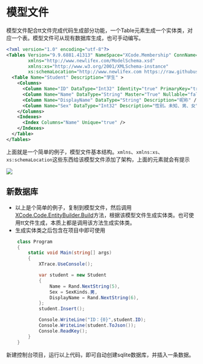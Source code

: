# 模型文件

模型文件配合tt文件完成代码生成部分功能，一个Table元素生成一个实体类，对应一个表。模型文件可从现有数据库生成，也可手动编写。

```xml
<?xml version="1.0" encoding="utf-8"?>
<Tables Version="9.9.6881.41313" NameSpace="XCode.Membership" ConnName="Membership" BaseClass="Entity"
        xmlns="http://www.newlifex.com/ModelSchema.xsd"
        xmlns:xs="http://www.w3.org/2001/XMLSchema-instance"
        xs:schemaLocation="http://www.newlifex.com https://raw.githubusercontent.com/NewLifeX/X/master/XCode/ModelSchema.xsd" >
  <Table Name="Student" Description="学生" >
    <Columns>
      <Column Name="ID" DataType="Int32" Identity="true" PrimaryKey="true" Description="编号" />
      <Column Name="Name" DataType="String" Master="True" Nullable="false" Description="名称。登录用户名" />
      <Column Name="DisplayName" DataType="String" Description="昵称" />
      <Column Name="Sex" DataType="Int32" Description="性别。未知、男、女" Type="SexKinds" />
    </Columns>
    <Indexes>
      <Index Columns="Name" Unique="true" />
    </Indexes>
  </Table>
</Tables>
```

上面就是一个简单的例子，模型文件基本结构。`xmlns`、`xmlns:xs`、`xs:schemaLocation`这些东西给该模型文件添加了架构，上面的元素就会有提示

![ ](/images/xcode/modeling/modeling-file/1.png)

## 新数据库

- 以上是个简单的例子，复制到模型文件，然后调用[XCode.Code.EntityBuilder.Build](https://github.com/NewLifeX/X/blob/master/XCode/Code/EntityBuilder.cs#L48)方法，根据该模型文件生成实体类。也可使用tt文件生成，本质上都是调用该方法生成实体类。
- 生成实体类之后包含在项目中即可使用

```csharp
    class Program
    {
        static void Main(string[] args)
        {
            XTrace.UseConsole();

            var student = new Student
            {
                Name = Rand.NextString(5),
                Sex = SexKinds.男,
                DisplayName = Rand.NextString(6),
            };
            student.Insert();

            Console.WriteLine("ID：{0}",student.ID);
            Console.WriteLine(student.ToJson());
            Console.ReadKey();
        }
    }
```

新建控制台项目，运行以上代码，即可自动创建sqlite数据库，并插入一条数据。